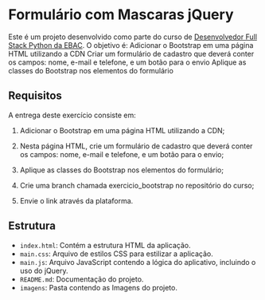 # Formulário com Mascaras jQuery

Este é um projeto desenvolvido como parte do curso de [Desenvolvedor Full Stack Python da EBAC](https://ebaconline.com.br/full-stack-python). O objetivo é:
Adicionar o Bootstrap em uma página HTML utilizando a CDN
Criar um formulário de cadastro que deverá conter os campos: nome, e-mail e telefone, e um botão para o envio
Aplique as classes do Bootstrap nos elementos do formulário

## Requisitos

A entrega deste exercício consiste em:

1. Adicionar o Bootstrap em uma página HTML utilizando a CDN;

2. Nesta página HTML, crie um formulário de cadastro que deverá conter os campos: nome, e-mail e telefone, e um botão para o envio;

3. Aplique as classes do Bootstrap nos elementos do formulário;

4. Crie uma branch chamada exercicio_bootstrap no repositório do curso;

5. Envie o link através da plataforma. 

## Estrutura

- `index.html`: Contém a estrutura HTML da aplicação.
- `main.css`: Arquivo de estilos CSS para estilizar a aplicação.
- `main.js`: Arquivo JavaScript contendo a lógica do aplicativo, incluindo o uso do jQuery.
- `README.md`: Documentação do projeto.
- `imagens`: Pasta contendo as Imagens do projeto.
